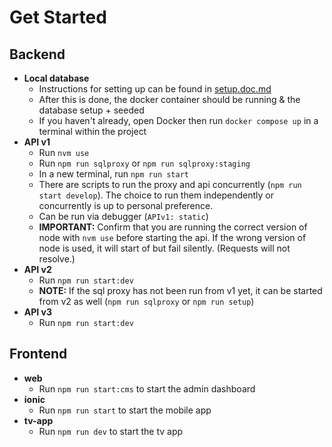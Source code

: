 # Get Started

## Backend

- **Local database**
  - Instructions for setting up can be found in [setup.doc.md](./01_setup.doc.md)
  - After this is done, the docker container should be running & the database setup + seeded
  - If you haven't already, open Docker then run `docker compose up` in a terminal within the project
- **API v1**
  - Run `nvm use`
  - Run `npm run sqlproxy` or `npm run sqlproxy:staging`
  - In a new terminal, run `npm run start`
  - There are scripts to run the proxy and api concurrently (`npm run start develop`). The choice to run them independently or concurrently is up to personal preference.
  - Can be run via debugger (`APIv1: static`)
  - **IMPORTANT:** Confirm that you are running the correct version of node with `nvm use` before starting the api. If the wrong version of node is used, it will start of but fail silently. (Requests will not resolve.)
- **API v2**
  - Run `npm run start:dev`
  - **NOTE:** If the sql proxy has not been run from v1 yet, it can be started from v2 as well (`npm run sqlproxy` or `npm run setup`)
- **API v3**
  - Run `npm run start:dev`

## Frontend

- **web**
  - Run `npm run start:cms` to start the admin dashboard
- **ionic**
  - Run `npm run start` to start the mobile app
- **tv-app**
  - Run `npm run dev` to start the tv app
